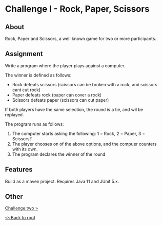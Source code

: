 # Challenge I - Rock, Paper, Scissors

## About

Rock, Paper and Scissors, a well known game for two or more participants. 

## Assignment
Write a program where the player plays against a computer.

The winner is defined as follows:
- Rock defeats scissors (scissors can be broken with a rock, and scissors cant cut rock)
- Paper defeats rock (paper can cover a rock)
- Scissors defeats paper (scissors can cut paper)

If both players have the same selection, the round is a tie, and wil be replayed.

The program runs as follows:
1. The computer starts asking the following: 1 = Rock, 2 = Paper, 3 = Scissors?
2. The player chooses on of the above options, and the compuer counters with its own.
3. The program declares the winner of the round

## Features
Build as a maven project. Requires Java 11 and JUnit 5.x.
## Other
[Challenge two >](../Haaste2/challengetwo)

[<<Back to root](https://github.com/SJarno/Schoolproject-Java-Challenges)
